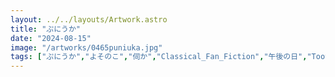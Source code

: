 ```yaml
---
layout: ../../layouts/Artwork.astro
title: "ぷにうか"
date: "2024-08-15"
image: "/artworks/0465puniuka.jpg"
tags: ["ぷにうか","よそのこ","伺か","Classical_Fan_Fiction","午後の日","Tooth and Nail","ヘイミル・ロゥ","かんたん絵","ドラゴンガール"]
---
```


